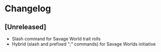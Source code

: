 # Changelog

## [Unreleased]
- Slash command for Savage World trait rolls
- Hybrid (slash and prefixed ";" commands) for Savage Worlds initiative